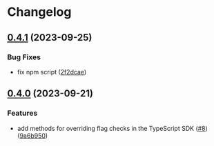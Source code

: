 # Changelog

## [0.4.1](https://github.com/groundcontrolsh/groundcontrol/compare/groundcontrol-v0.4.0...groundcontrol-v0.4.1) (2023-09-25)


### Bug Fixes

* fix npm script ([2f2dcae](https://github.com/groundcontrolsh/groundcontrol/commit/2f2dcae1811d980755930d8cb86cb02446f310f7))

## [0.4.0](https://github.com/groundcontrolsh/groundcontrol/compare/groundcontrol-v0.3.0...groundcontrol-v0.4.0) (2023-09-21)


### Features

* add methods for overriding flag checks in the TypeScript SDK ([#8](https://github.com/groundcontrolsh/groundcontrol/issues/8)) ([9a6b950](https://github.com/groundcontrolsh/groundcontrol/commit/9a6b950a6f30a06599ff6934ab3d85c680000f9c))
